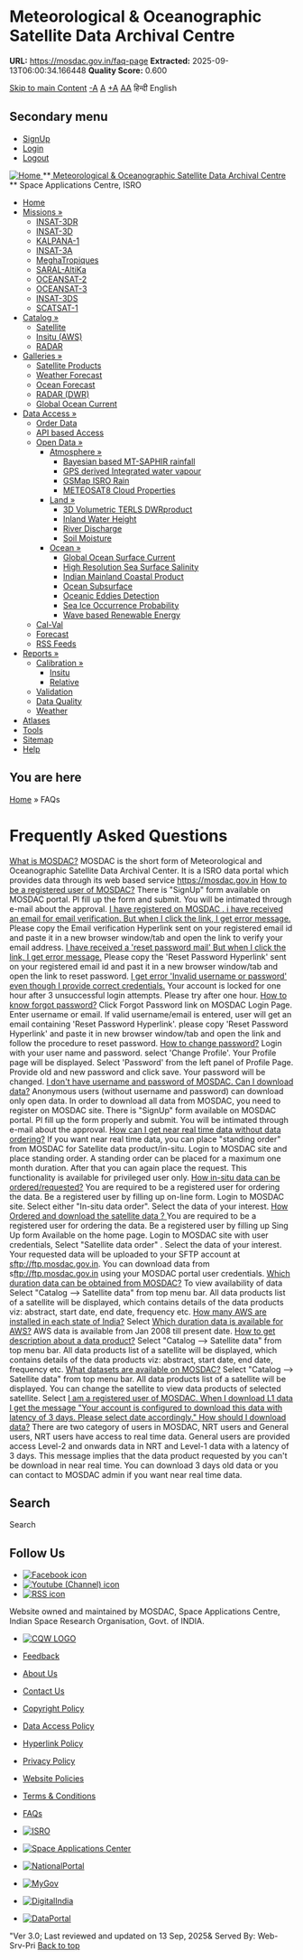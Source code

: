 # Meteorological & Oceanographic Satellite Data Archival Centre

**URL:** https://mosdac.gov.in/faq-page
**Extracted:** 2025-09-13T06:00:34.166448
**Quality Score:** 0.600

[Skip to main Content](https://mosdac.gov.in/faq-page#main-content "Skip to main Content")
[-A](javascript:;) [A](javascript:;) [+A](javascript:;)
[A](javascript:drupalHighContrast.enableStyles\(\))[A](javascript:drupalHighContrast.disableStyles\(\))
हिन्दी English
## Secondary menu
  * [SignUp](https://mosdac.gov.in/internal/registration)
  * [Login](https://mosdac.gov.in/internal/uops)
  * [Logout](https://mosdac.gov.in/internal/logout)

[ ![Home](https://mosdac.gov.in/sites/default/files/mosdac_small.png) ](https://mosdac.gov.in/ "Home")
**[ Meteorological & Oceanographic Satellite Data Archival Centre](https://mosdac.gov.in/ "Home") **
Space Applications Centre, ISRO 
  * [Home](https://mosdac.gov.in/)
  * [Missions »](https://mosdac.gov.in/faq-page)
    * [INSAT-3DR](https://mosdac.gov.in/insat-3dr)
    * [INSAT-3D](https://mosdac.gov.in/insat-3d)
    * [KALPANA-1](https://mosdac.gov.in/kalpana-1)
    * [INSAT-3A](https://mosdac.gov.in/insat-3a)
    * [MeghaTropiques](https://mosdac.gov.in/megha-tropiques)
    * [SARAL-AltiKa](https://mosdac.gov.in/saral-altika)
    * [OCEANSAT-2](https://mosdac.gov.in/oceansat-2)
    * [OCEANSAT-3](https://mosdac.gov.in/oceansat-3)
    * [INSAT-3DS](https://mosdac.gov.in/insat-3ds)
    * [SCATSAT-1](https://mosdac.gov.in/scatsat-1)
  * [Catalog »](https://mosdac.gov.in/faq-page)
    * [Satellite](https://mosdac.gov.in/internal/catalog-satellite)
    * [Insitu (AWS)](https://mosdac.gov.in/internal/catalog-insitu)
    * [RADAR](https://mosdac.gov.in/internal/catalog-radar)
  * [Galleries »](https://mosdac.gov.in/faq-page)
    * [Satellite Products](https://mosdac.gov.in/internal/gallery)
    * [Weather Forecast](https://mosdac.gov.in/internal/gallery/weather)
    * [Ocean Forecast](https://mosdac.gov.in/internal/gallery/ocean)
    * [RADAR (DWR)](https://mosdac.gov.in/internal/gallery/dwr)
    * [Global Ocean Current](https://mosdac.gov.in/internal/gallery/current)
  * [Data Access »](https://mosdac.gov.in/faq-page)
    * [Order Data](https://mosdac.gov.in/internal/uops)
    * [API based Access](https://mosdac.gov.in/downloadapi-manual)
    * [Open Data »](https://mosdac.gov.in/faq-page)
      * [Atmosphere »](https://mosdac.gov.in/faq-page)
        * [Bayesian based MT-SAPHIR rainfall](https://mosdac.gov.in/bayesian-based-mt-saphir-rainfall)
        * [GPS derived Integrated water vapour](https://mosdac.gov.in/gps-derived-integrated-water-vapour)
        * [GSMap ISRO Rain](https://mosdac.gov.in/gsmap-isro-rain)
        * [METEOSAT8 Cloud Properties](https://mosdac.gov.in/meteosat8-cloud-properties)
      * [Land »](https://mosdac.gov.in/faq-page)
        * [3D Volumetric TERLS DWRproduct](https://mosdac.gov.in/3d-volumetric-terls-dwrproduct)
        * [Inland Water Height](https://mosdac.gov.in/inland-water-height)
        * [River Discharge](https://mosdac.gov.in/river-discharge)
        * [Soil Moisture](https://mosdac.gov.in/soil-moisture-0)
      * [Ocean »](https://mosdac.gov.in/faq-page)
        * [Global Ocean Surface Current](https://mosdac.gov.in/global-ocean-surface-current)
        * [High Resolution Sea Surface Salinity](https://mosdac.gov.in/high-resolution-sea-surface-salinity)
        * [Indian Mainland Coastal Product](https://mosdac.gov.in/indian-mainland-coastal-product)
        * [Ocean Subsurface](https://mosdac.gov.in/ocean-subsurface)
        * [Oceanic Eddies Detection](https://mosdac.gov.in/oceanic-eddies-detection)
        * [Sea Ice Occurrence Probability](https://mosdac.gov.in/sea-ice-occurrence-probability)
        * [Wave based Renewable Energy](https://mosdac.gov.in/wave-based-renewable-energy)
    * [Cal-Val](https://mosdac.gov.in/internal/calval-data)
    * [Forecast](https://mosdac.gov.in/internal/forecast-menu)
    * [RSS Feeds](https://mosdac.gov.in/rss-feed "ISROCast")
  * [Reports »](https://mosdac.gov.in/faq-page)
    * [Calibration »](https://mosdac.gov.in/faq-page)
      * [Insitu](https://mosdac.gov.in/insitu)
      * [Relative](https://mosdac.gov.in/calibration-reports)
    * [Validation](https://mosdac.gov.in/validation-reports)
    * [Data Quality](https://mosdac.gov.in/data-quality)
    * [Weather](https://mosdac.gov.in/weather-reports)
  * [Atlases](https://mosdac.gov.in/atlases)
  * [Tools](https://mosdac.gov.in/tools)
  * [Sitemap](https://mosdac.gov.in/sitemap)
  * [Help](https://mosdac.gov.in/help)


## You are here
[Home](https://mosdac.gov.in/) » FAQs
# Frequently Asked Questions
[What is MOSDAC?](https://mosdac.gov.in/faq-page)
MOSDAC is the short form of Meteorological and Oceanographic Satellite Data Archival Center. It is a ISRO data portal which provides data through its web based service <https://mosdac.gov.in>
[How to be a registered user of MOSDAC?](https://mosdac.gov.in/faq-page)
There is "SignUp" form available on MOSDAC portal. Pl fill up the form and submit. You will be intimated through e-mail about the approval.
[I have registered on MOSDAC . i have received an email for email verification. But when I click the link, I get error message.](https://mosdac.gov.in/faq-page)
Please copy the Email verification Hyperlink sent on your registered email id and paste it in a new browser window/tab and open the link to verify your email address.
[I have received a 'reset password mail' But when I click the link, I get error message.](https://mosdac.gov.in/faq-page)
Please copy the 'Reset Password Hyperlink' sent on your registered email id and past it in a new browser window/tab and open the link to reset password.
[I get error 'Invalid username or password' even though I provide correct credentials.](https://mosdac.gov.in/faq-page)
Your account is locked for one hour after 3 unsuccessful login attempts. Please try after one hour.
[How to know forgot password?](https://mosdac.gov.in/faq-page)
Click Forgot Password link on MOSDAC Login Page. Enter username or email. If valid username/email is entered, user will get an email containing 'Reset Password Hyperlink'. please copy 'Reset Password Hyperlink' and paste it in new browser window/tab and open the link and follow the procedure to reset password.
[How to change password?](https://mosdac.gov.in/faq-page)
Login with your user name and password. select 'Change Profile'. Your Profile page will be displayed. Select 'Password' from the left panel of Profile Page. Provide old and new password and click save. Your password will be changed.
[I don't have username and password of MOSDAC. Can I download data?](https://mosdac.gov.in/faq-page)
Anonymous users (without username and password) can download only open data. In order to download all data from MOSDAC, you need to register on MOSDAC site. There is "SignUp" form available on MOSDAC portal. Pl fill up the form properly and submit. You will be intimated through e-mail about the approval.
[How can I get near real time data without data ordering?](https://mosdac.gov.in/faq-page)
If you want near real time data, you can place "standing order" from MOSDAC for Satellite data product/in-situ. Login to MOSDAC site and place standing order. A standing order can be placed for a maximum one month duration. After that you can again place the request. This functionality is available for privileged user only.
[How in-situ data can be ordered/requested?](https://mosdac.gov.in/faq-page)
You are required to be a registered user for ordering the data. Be a registered user by filling up on-line form. Login to MOSDAC site. Select either "In-situ data order". Select the data of your interest.
[How Ordered and download the satellite data ? ](https://mosdac.gov.in/faq-page)
You are required to be a registered user for ordering the data. Be a registered user by filling up Sing Up form Available on the home page. Login to MOSDAC site with user credentials, Select "Satellite data order" . Select the data of your interest.
Your requested data will be uploaded to your SFTP account at <sftp://ftp.mosdac.gov.in>. You can download data from  s<ftp://ftp.mosdac.gov.in> using your MOSDAC portal user credentials.
[Which duration data can be obtained from MOSDAC?](https://mosdac.gov.in/faq-page)
To view availability of data Select "Catalog --> Satellite data" from top menu bar. All data products list of a satellite will be displayed, which contains details of the data products viz: abstract, start date, end date, frequency etc.
[How many AWS are installed in each state of India?](https://mosdac.gov.in/faq-page)
Select 
[Which duration data is available for AWS?](https://mosdac.gov.in/faq-page)
AWS data is available from Jan 2008 till present date.
[How to get description about a data product?](https://mosdac.gov.in/faq-page)
Select "Catalog --> Satellite data" from top menu bar. All data products list of a satellite will be displayed, which contains details of the data products viz: abstract, start date, end date, frequency etc.
[What datasets are available on MOSDAC?](https://mosdac.gov.in/faq-page)
Select "Catalog --> Satellite data" from top menu bar. All data products list of a satellite will be displayed. You can change the satellite to view data products of selected satellite.
Select 
[I am a registered user of MOSDAC. When I download L1 data I get the message "Your account is configured to download this data with latency of 3 days. Please select date accordingly." How should I download data?](https://mosdac.gov.in/faq-page)
There are two category of users in MOSDAC, NRT users and General users, NRT users have access to real time data. General users are provided access Level-2 and onwards data in NRT and Level-1 data with a latency of 3 days. This message implies that the data product requested by you can't be download in near real time. You can download 3 days old data or you can contact to MOSDAC admin if you want near real time data.
## Search
Search 
## Follow Us
  * [![Facebook icon](https://mosdac.gov.in/sites/all/modules/social_media_links/libraries/elegantthemes/PNG/facebook.png)](https://www.facebook.com/mosdac.sac.isro "Facebook")
  * [![Youtube \(Channel\) icon](https://mosdac.gov.in/sites/all/modules/social_media_links/libraries/elegantthemes/PNG/youtube.png)](http://www.youtube.com/channel/UCDVkai9WIgY2ZgrlF_08Yeg "Youtube \(Channel\)")
  * [![RSS icon](https://mosdac.gov.in/sites/all/modules/social_media_links/libraries/elegantthemes/PNG/rss.png)](https://mosdac.gov.in/rss.xml "RSS")


Website owned and maintained by MOSDAC, Space Applications Centre, Indian Space Research Organisation, Govt. of INDIA.
  * [![CQW LOGO](https://mosdac.gov.in/docs/cqw_logo.gif)](https://mosdac.gov.in/docs/STQC.pdf "Quality Certificate")


  * [Feedback](https://mosdac.gov.in/mosdac-feedback)
  * [About Us](https://mosdac.gov.in/about-us)
  * [Contact Us](https://mosdac.gov.in/contact-us)
  * [Copyright Policy](https://mosdac.gov.in/copyright-policy)
  * [Data Access Policy](https://mosdac.gov.in/data-access-policy)
  * [Hyperlink Policy](https://mosdac.gov.in/hyperlink-policy)
  * [Privacy Policy](https://mosdac.gov.in/privacy-policy)
  * [Website Policies](https://mosdac.gov.in/website-policies)
  * [Terms & Conditions](https://mosdac.gov.in/terms-conditions)
  * [FAQs](https://mosdac.gov.in/faq-page)


  * [![ISRO](https://mosdac.gov.in/sites/default/files/styles/thumbnail/public/logo-transparent.png?itok=IUS20l-w)](http://www.isro.gov.in)
  * [![Space Applications Center](https://mosdac.gov.in/sites/default/files/styles/thumbnail/public/saclogo.png?itok=_Jv4AuIn)](http://www.sac.gov.in)
  * [![NationalPortal](https://mosdac.gov.in/sites/default/files/styles/thumbnail/public/india-gov_0.png?itok=yssAPH3m)](http://www.india.gov.in)
  * [![MyGov](https://mosdac.gov.in/sites/default/files/styles/thumbnail/public/mygov_0.png?itok=Po-dzdT3)](http://mygov.in/)
  * [![DigitalIndia](https://mosdac.gov.in/sites/default/files/styles/thumbnail/public/digital-india_0.png?itok=ntlP7atE)](http://www.digitalindia.gov.in/)
  * [![DataPortal](https://mosdac.gov.in/sites/default/files/styles/thumbnail/public/data-gov.png?itok=qYA78FgB)](http://data.gov.in)


"Ver 3.0; Last reviewed and updated on 13 Sep, 2025& Served By: Web-Srv-Pri
[](https://mosdac.gov.in/faq-page "Previous")[](https://mosdac.gov.in/faq-page "Next")
[](https://mosdac.gov.in/faq-page)
[](https://mosdac.gov.in/faq-page "Previous")[](https://mosdac.gov.in/faq-page "Next")
[](https://mosdac.gov.in/faq-page "Close")[](https://mosdac.gov.in/faq-page)[](https://mosdac.gov.in/faq-page)[](https://mosdac.gov.in/faq-page "Pause Slideshow")[](https://mosdac.gov.in/faq-page "Play Slideshow")
[Back to top](https://mosdac.gov.in/faq-page#top)
